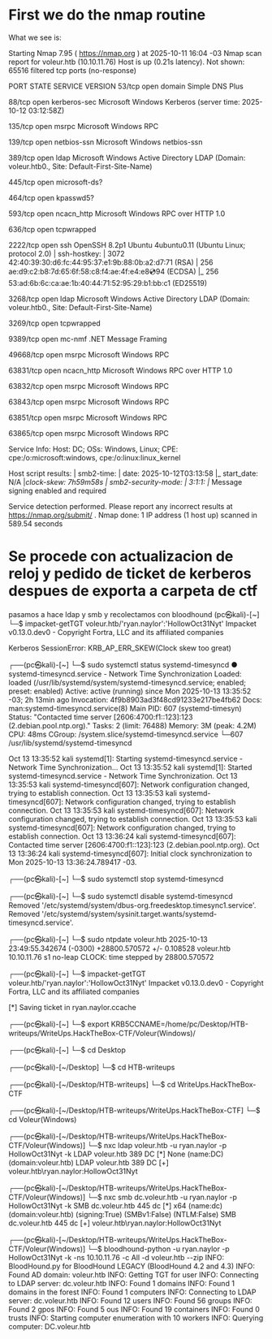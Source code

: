# First we do the nmap routine
What we see is: 

Starting Nmap 7.95 ( https://nmap.org ) at 2025-10-11 16:04 -03
Nmap scan report for voleur.htb (10.10.11.76)
Host is up (0.21s latency).
Not shown: 65516 filtered tcp ports (no-response)

PORT      STATE SERVICE       VERSION
53/tcp    open  domain        Simple DNS Plus

88/tcp    open  kerberos-sec  Microsoft Windows Kerberos (server time: 2025-10-12 03:12:58Z)

135/tcp   open  msrpc         Microsoft Windows RPC

139/tcp   open  netbios-ssn   Microsoft Windows netbios-ssn

389/tcp   open  ldap          Microsoft Windows Active Directory LDAP (Domain: voleur.htb0., Site: Default-First-Site-Name)

445/tcp   open  microsoft-ds?

464/tcp   open  kpasswd5?

593/tcp   open  ncacn_http    Microsoft Windows RPC over HTTP 1.0

636/tcp   open  tcpwrapped

2222/tcp  open  ssh           OpenSSH 8.2p1 Ubuntu 4ubuntu0.11 (Ubuntu Linux; protocol 2.0)
| ssh-hostkey: 
|   3072 42:40:39:30:d6:fc:44:95:37:e1:9b:88:0b:a2:d7:71 (RSA)
|   256 ae:d9:c2:b8:7d:65:6f:58:c8:f4:ae:4f:e4:e8:cd:94 (ECDSA)
|_  256 53:ad:6b:6c:ca:ae:1b:40:44:71:52:95:29:b1:bb:c1 (ED25519)

3268/tcp  open  ldap          Microsoft Windows Active Directory LDAP (Domain: voleur.htb0., Site: Default-First-Site-Name)

3269/tcp  open  tcpwrapped

9389/tcp  open  mc-nmf        .NET Message Framing

49668/tcp open  msrpc         Microsoft Windows RPC

63831/tcp open  ncacn_http    Microsoft Windows RPC over HTTP 1.0

63832/tcp open  msrpc         Microsoft Windows RPC

63843/tcp open  msrpc         Microsoft Windows RPC

63851/tcp open  msrpc         Microsoft Windows RPC

63865/tcp open  msrpc         Microsoft Windows RPC

Service Info: Host: DC; OSs: Windows, Linux; CPE: cpe:/o:microsoft:windows, cpe:/o:linux:linux_kernel

Host script results:
| smb2-time: 
|   date: 2025-10-12T03:13:58
|_  start_date: N/A
|_clock-skew: 7h59m58s
| smb2-security-mode: 
|   3:1:1: 
|_    Message signing enabled and required

Service detection performed. Please report any incorrect results at https://nmap.org/submit/ .
Nmap done: 1 IP address (1 host up) scanned in 589.54 seconds

# Se procede con actualizacion de reloj y pedido de ticket de kerberos despues de exporta a carpeta de ctf
pasamos a hace ldap y smb y recolectamos con bloodhound
(pc㉿kali)-[~]
└─$ impacket-getTGT voleur.htb/'ryan.naylor':'HollowOct31Nyt'
Impacket v0.13.0.dev0 - Copyright Fortra, LLC and its affiliated companies 

Kerberos SessionError: KRB_AP_ERR_SKEW(Clock skew too great)
                                                                                                                                                                     
┌──(pc㉿kali)-[~]
└─$ sudo systemctl status systemd-timesyncd
● systemd-timesyncd.service - Network Time Synchronization
     Loaded: loaded (/usr/lib/systemd/system/systemd-timesyncd.service; enabled; preset: enabled)
     Active: active (running) since Mon 2025-10-13 13:35:52 -03; 2h 13min ago
 Invocation: 4f9b8903ad3f48cd91233e217be4fb62
       Docs: man:systemd-timesyncd.service(8)
   Main PID: 607 (systemd-timesyn)
     Status: "Contacted time server [2606:4700:f1::123]:123 (2.debian.pool.ntp.org)."
      Tasks: 2 (limit: 76488)
     Memory: 3M (peak: 4.2M)
        CPU: 48ms
     CGroup: /system.slice/systemd-timesyncd.service
             └─607 /usr/lib/systemd/systemd-timesyncd

Oct 13 13:35:52 kali systemd[1]: Starting systemd-timesyncd.service - Network Time Synchronization...
Oct 13 13:35:52 kali systemd[1]: Started systemd-timesyncd.service - Network Time Synchronization.
Oct 13 13:35:53 kali systemd-timesyncd[607]: Network configuration changed, trying to establish connection.
Oct 13 13:35:53 kali systemd-timesyncd[607]: Network configuration changed, trying to establish connection.
Oct 13 13:35:53 kali systemd-timesyncd[607]: Network configuration changed, trying to establish connection.
Oct 13 13:35:53 kali systemd-timesyncd[607]: Network configuration changed, trying to establish connection.
Oct 13 13:36:24 kali systemd-timesyncd[607]: Contacted time server [2606:4700:f1::123]:123 (2.debian.pool.ntp.org).
Oct 13 13:36:24 kali systemd-timesyncd[607]: Initial clock synchronization to Mon 2025-10-13 13:36:24.789417 -03.
                                                                                                                                                                     
┌──(pc㉿kali)-[~]
└─$ sudo systemctl stop systemd-timesyncd
                                                                                                                                                                     
┌──(pc㉿kali)-[~]
└─$ sudo systemctl disable systemd-timesyncd
Removed '/etc/systemd/system/dbus-org.freedesktop.timesync1.service'.
Removed '/etc/systemd/system/sysinit.target.wants/systemd-timesyncd.service'.
                                                                                                                                                                     
┌──(pc㉿kali)-[~]
└─$ sudo ntpdate voleur.htb
2025-10-13 23:49:55.342674 (-0300) +28800.570572 +/- 0.108528 voleur.htb 10.10.11.76 s1 no-leap
CLOCK: time stepped by 28800.570572
                                                                                                                                                                     
┌──(pc㉿kali)-[~]
└─$ impacket-getTGT voleur.htb/'ryan.naylor':'HollowOct31Nyt'
Impacket v0.13.0.dev0 - Copyright Fortra, LLC and its affiliated companies 

[*] Saving ticket in ryan.naylor.ccache
                                                                                                                                                                     
┌──(pc㉿kali)-[~]
└─$ export KRB5CCNAME=/home/pc/Desktop/HTB-writeups/WriteUps.HackTheBox-CTF/Voleur(Windows)/
                                                                                                                                                                     
┌──(pc㉿kali)-[~]
└─$ cd Desktop
                                                                                                                                                                     
┌──(pc㉿kali)-[~/Desktop]
└─$ cd HTB-writeups
                                                                                                                                                                     
┌──(pc㉿kali)-[~/Desktop/HTB-writeups]
└─$ cd WriteUps.HackTheBox-CTF
                                                                                                                                                                     
┌──(pc㉿kali)-[~/Desktop/HTB-writeups/WriteUps.HackTheBox-CTF]
└─$ cd Voleur\(Windows\)      
                                                                                                                                                                     
┌──(pc㉿kali)-[~/Desktop/HTB-writeups/WriteUps.HackTheBox-CTF/Voleur(Windows)]
└─$ nxc ldap voleur.htb -u ryan.naylor -p HollowOct31Nyt -k
LDAP        voleur.htb      389    DC               [*] None (name:DC) (domain:voleur.htb)
LDAP        voleur.htb      389    DC               [+] voleur.htb\ryan.naylor:HollowOct31Nyt 
                                                                                                                                                                     
┌──(pc㉿kali)-[~/Desktop/HTB-writeups/WriteUps.HackTheBox-CTF/Voleur(Windows)]
└─$ nxc smb dc.voleur.htb -u ryan.naylor -p HollowOct31Nyt -k
SMB         dc.voleur.htb   445    dc               [*]  x64 (name:dc) (domain:voleur.htb) (signing:True) (SMBv1:False) (NTLM:False)
SMB         dc.voleur.htb   445    dc               [+] voleur.htb\ryan.naylor:HollowOct31Nyt 
                                                                                                                                                                     
┌──(pc㉿kali)-[~/Desktop/HTB-writeups/WriteUps.HackTheBox-CTF/Voleur(Windows)]
└─$ bloodhound-python -u ryan.naylor -p HollowOct31Nyt -k -ns 10.10.11.76 -c All -d voleur.htb --zip
INFO: BloodHound.py for BloodHound LEGACY (BloodHound 4.2 and 4.3)
INFO: Found AD domain: voleur.htb
INFO: Getting TGT for user
INFO: Connecting to LDAP server: dc.voleur.htb
INFO: Found 1 domains
INFO: Found 1 domains in the forest
INFO: Found 1 computers
INFO: Connecting to LDAP server: dc.voleur.htb
INFO: Found 12 users
INFO: Found 56 groups
INFO: Found 2 gpos
INFO: Found 5 ous
INFO: Found 19 containers
INFO: Found 0 trusts
INFO: Starting computer enumeration with 10 workers
INFO: Querying computer: DC.voleur.htb

